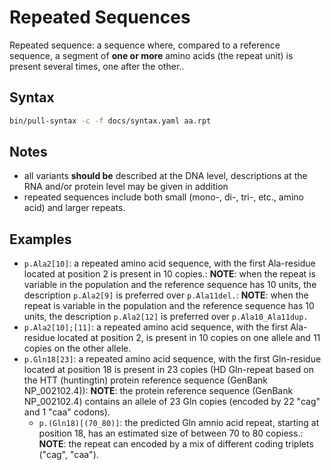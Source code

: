 # Repeated Sequences

<!-- ## Definition -->

Repeated sequence: a sequence where, compared to a reference sequence, a segment of **one or more** amino acids (the repeat unit) is present several times, one after the other..

## Syntax

```sh exec="true"
bin/pull-syntax -c -f docs/syntax.yaml aa.rpt
```

## Notes

- all variants **should be** described at the DNA level, descriptions at the RNA and/or protein level may be given in addition
- repeated sequences include both small (mono-, di-, tri-, etc., amino acid) and larger repeats.

## Examples

- `p.Ala2[10]`: a repeated amino acid sequence, with the first Ala-residue located at position 2 is present in 10 copies.: **NOTE**: when the repeat is variable in the population and the reference sequence has 10 units, the description `p.Ala2[9]` is preferred over `p.Ala11del.`: **NOTE**: when the repeat is variable in the population and the reference sequence has 10 units, the description `p.Ala2[12]` is preferred over `p.Ala10_Ala11dup.`
- `p.Ala2[10];[11]`: a repeated amino acid sequence, with the first Ala-residue located at position 2, is present in 10 copies on one allele and 11 copies on the other allele.
- `p.Gln18[23]`: a repeated amino acid sequence, with the first Gln-residue located at position 18 is present in 23 copies (HD Gln-repeat based on the HTT (huntingtin) protein reference sequence (GenBank NP_002102.4)): **NOTE**: the protein reference sequence (GenBank NP_002102.4) contains an allele of 23 Gln copies (encoded by 22 "cag" and 1 "caa" codons).
  - `p.(Gln18)[(70_80)]`: the predicted Gln amnio acid repeat, starting at position 18, has an estimated size of between 70 to 80 copiess.: **NOTE**: the repeat can encoded by a mix of different coding triplets ("cag", "caa").
